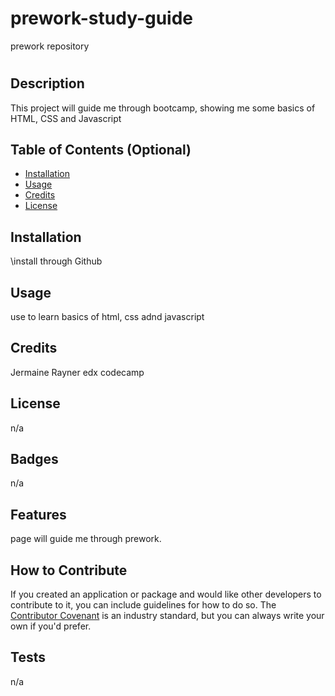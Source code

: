 # prework-study-guide
prework repository
# <Bootcamp project>

## Description

This project will guide me through bootcamp, showing me some basics of HTML, CSS and Javascript

## Table of Contents (Optional)



- [Installation](#installation)
- [Usage](#usage)
- [Credits](#credits)
- [License](#license)

## Installation
\install through Github

## Usage

use to learn basics of html, css adnd javascript

## Credits

Jermaine Rayner
edx codecamp

## License

n/a

## Badges

n/a

## Features

page will guide me through prework.

## How to Contribute

If you created an application or package and would like other developers to contribute to it, you can include guidelines for how to do so. The [Contributor Covenant](https://www.contributor-covenant.org/) is an industry standard, but you can always write your own if you'd prefer.

## Tests
n/a
